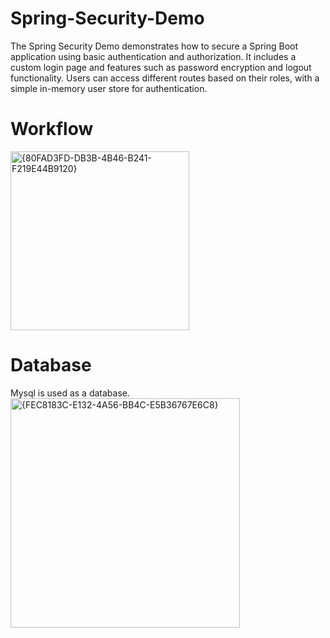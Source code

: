 # Spring-Security-Demo
The Spring Security Demo demonstrates how to secure a Spring Boot application using basic authentication and authorization. It includes a custom login page and features such as password encryption and logout functionality. Users can access different routes based on their roles, with a simple in-memory user store for authentication.

# Workflow
<img width="286" alt="{80FAD3FD-DB3B-4B46-B241-F219E44B9120}" src="https://github.com/user-attachments/assets/5bfe0815-8d48-4451-b41c-3f511534335a">

# Database
Mysql is used as a database.
<img width="367" alt="{FEC8183C-E132-4A56-BB4C-E5B36767E6C8}" src="https://github.com/user-attachments/assets/b5dad023-3e5c-4157-8c70-2274d4bdb286">

